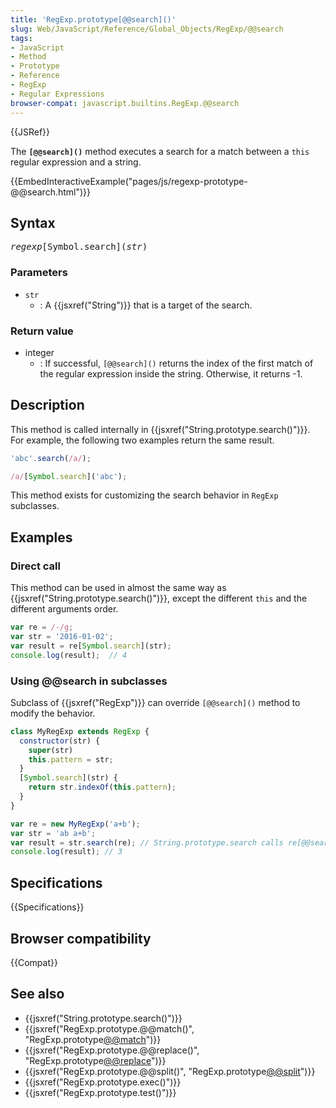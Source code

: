 ```yaml
---
title: 'RegExp.prototype[@@search]()'
slug: Web/JavaScript/Reference/Global_Objects/RegExp/@@search
tags:
- JavaScript
- Method
- Prototype
- Reference
- RegExp
- Regular Expressions
browser-compat: javascript.builtins.RegExp.@@search
---
```

{{JSRef}}

The **`[@@search]()`** method executes a search for a match between a `this`
regular expression and a string.

{{EmbedInteractiveExample("pages/js/regexp-prototype-@@search.html")}}

## Syntax

<pre class="brush: js"><var>regexp</var>[Symbol.search](<var>str</var>)</pre>

### Parameters

- `str`
  - : A {{jsxref("String")}} that is a target of the search.

### Return value

- integer
  - : If successful, `[@@search]()` returns the index of the first match of the
    regular expression inside the string. Otherwise, it returns -1.

## Description

This method is called internally in
{{jsxref("String.prototype.search()")}}. For example, the following
two examples return the same result.

```js
'abc'.search(/a/);

/a/[Symbol.search]('abc');
```

This method exists for customizing the search behavior in `RegExp` subclasses.

## Examples

### Direct call

This method can be used in almost the same way as
{{jsxref("String.prototype.search()")}}, except the different
`this` and the different arguments order.

```js
var re = /-/g;
var str = '2016-01-02';
var result = re[Symbol.search](str);
console.log(result);  // 4
```

### Using @@search in subclasses

Subclass of {{jsxref("RegExp")}} can override `[@@search]()` method to
modify the behavior.

```js
class MyRegExp extends RegExp {
  constructor(str) {
    super(str)
    this.pattern = str;
  }
  [Symbol.search](str) {
    return str.indexOf(this.pattern);
  }
}

var re = new MyRegExp('a+b');
var str = 'ab a+b';
var result = str.search(re); // String.prototype.search calls re[@@search].
console.log(result); // 3
```

## Specifications

{{Specifications}}

## Browser compatibility

{{Compat}}

## See also

- {{jsxref("String.prototype.search()")}}
- {{jsxref("RegExp.prototype.@@match()", "RegExp.prototype[@@match]()")}}
- {{jsxref("RegExp.prototype.@@replace()", "RegExp.prototype[@@replace]()")}}
- {{jsxref("RegExp.prototype.@@split()", "RegExp.prototype[@@split]()")}}
- {{jsxref("RegExp.prototype.exec()")}}
- {{jsxref("RegExp.prototype.test()")}}
